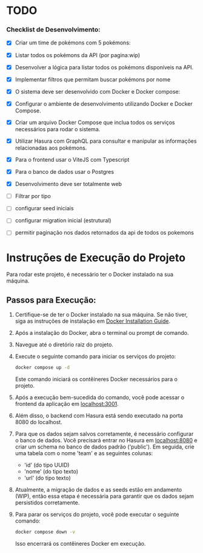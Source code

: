 # TODO
### Checklist de Desenvolvimento:

- [x] Criar um time de pokémons com 5 pokémons:
- [x] Listar todos os pokémons da API (por pagina:wip)
- [x] Desenvolver a lógica para listar todos os pokémons disponíveis na API.
- [x] Implementar filtros que permitam buscar pokémons por nome
- [x] O sistema deve ser desenvolvido com Docker e Docker compose:
- [x] Configurar o ambiente de desenvolvimento utilizando Docker e Docker Compose.
- [x] Criar um arquivo Docker Compose que inclua todos os serviços necessários para rodar o sistema.
- [x] Utilizar Hasura com GraphQL para consultar e manipular as informações relacionadas aos pokémons.
- [x] Para o frontend usar o ViteJS com Typescript
- [x] Para o banco de dados usar o Postgres
- [x] Desenvolvimento deve ser totalmente web
- [ ] Filtrar por tipo
- [ ] configurar seed iniciais
- [ ] configurar migration inicial (estrutural)
- [ ] permitir paginação nos dados retornados da api de todos os pokemons


# Instruções de Execução do Projeto

Para rodar este projeto, é necessário ter o Docker instalado na sua máquina.

## Passos para Execução:

1. Certifique-se de ter o Docker instalado na sua máquina. Se não tiver, siga as instruções de instalação em [Docker Installation Guide](https://docs.docker.com/get-docker/).

2. Após a instalação do Docker, abra o terminal ou prompt de comando.

3. Navegue até o diretório raiz do projeto.

4. Execute o seguinte comando para iniciar os serviços do projeto:

    ```bash
    docker compose up -d
    ```

    Este comando iniciará os contêineres Docker necessários para o projeto.

5. Após a execução bem-sucedida do comando, você pode acessar o frontend da aplicação em [localhost:3001](http://localhost:3001).

6. Além disso, o backend com Hasura está sendo executado na porta 8080 do localhost.

7. Para que os dados sejam salvos corretamente, é necessário configurar o banco de dados. Você precisará entrar no Hasura em [localhost:8080](http://localhost:8080) e criar um schema no banco de dados padrão ('public'). Em seguida, crie uma tabela com o nome 'team' e as seguintes colunas:
   - 'id' (do tipo UUID)
   - 'nome' (do tipo texto)
   - 'url' (do tipo texto)

8. Atualmente, a migração de dados e as seeds estão em andamento (WIP), então essa etapa é necessária para garantir que os dados sejam persistidos corretamente.

9. Para parar os serviços do projeto, você pode executar o seguinte comando:

    ```bash
    docker compose down -v
    ```

    Isso encerrará os contêineres Docker em execução.
